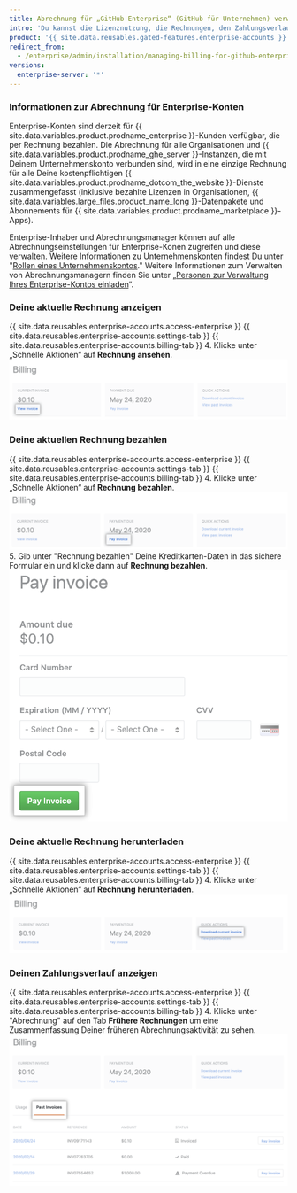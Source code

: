 ```yaml
---
title: Abrechnung für „GitHub Enterprise“ (GitHub für Unternehmen) verwalten
intro: 'Du kannst die Lizenznutzung, die Rechnungen, den Zahlungsverlauf und andere Abrechnungsinformationen für Dein Unternehmenskonto und Deine {{ site.data.variables.product.prodname_ghe_server }}-Instanzen einsehen.'
product: '{{ site.data.reusables.gated-features.enterprise-accounts }}'
redirect_from:
  - /enterprise/admin/installation/managing-billing-for-github-enterprise
versions:
  enterprise-server: '*'
---
```


### Informationen zur Abrechnung für Enterprise-Konten

Enterprise-Konten sind derzeit für {{ site.data.variables.product.prodname_enterprise }}-Kunden verfügbar, die per Rechnung bezahlen. Die Abrechnung für alle Organisationen und {{ site.data.variables.product.prodname_ghe_server }}-Instanzen, die mit Deinem Unternehmenskonto verbunden sind, wird in eine einzige Rechnung für alle Deine kostenpflichtigen {{ site.data.variables.product.prodname_dotcom_the_website }}-Dienste zusammengefasst (inklusive bezahlte Lizenzen in Organisationen, {{ site.data.variables.large_files.product_name_long }}-Datenpakete und Abonnements für {{ site.data.variables.product.prodname_marketplace }}-Apps).

Enterprise-Inhaber und Abrechnungsmanager können auf alle Abrechnungseinstellungen für Enterprise-Konen zugreifen und diese verwalten. Weitere Informationen zu Unternehmenskonten findest Du unter "[Rollen eines Unternehmenskontos](/github/setting-up-and-managing-your-enterprise-account/roles-for-an-enterprise-account)." Weitere Informationen zum Verwalten von Abrechnungsmanagern finden Sie unter „[Personen zur Verwaltung Ihres Enterprise-Kontos einladen](/github/setting-up-and-managing-your-enterprise-account/inviting-people-to-manage-your-enterprise-account)“.

### Deine aktuelle Rechnung anzeigen

{{ site.data.reusables.enterprise-accounts.access-enterprise }}
{{ site.data.reusables.enterprise-accounts.settings-tab }}
{{ site.data.reusables.enterprise-accounts.billing-tab }}
4. Klicke unter „Schnelle Aktionen“ auf **Rechnung ansehen**. ![Link zum Rechnung-Anzeigen](/assets/images/help/business-accounts/view-invoice-link.png)

### Deine aktuellen Rechnung bezahlen

{{ site.data.reusables.enterprise-accounts.access-enterprise }}
{{ site.data.reusables.enterprise-accounts.settings-tab }}
{{ site.data.reusables.enterprise-accounts.billing-tab }}
4. Klicke unter „Schnelle Aktionen“ auf **Rechnung bezahlen**. ![Link zum Rechnung-Bezahlen](/assets/images/help/business-accounts/pay-invoice-link.png)
5. Gib unter "Rechnung bezahlen" Deine Kreditkarten-Daten in das sichere Formular ein und klicke dann auf **Rechnung bezahlen**. ![Rechnung bestätigen und bezahlen](/assets/images/help/business-accounts/pay-invoice.png)

### Deine aktuelle Rechnung herunterladen

{{ site.data.reusables.enterprise-accounts.access-enterprise }}
{{ site.data.reusables.enterprise-accounts.settings-tab }}
{{ site.data.reusables.enterprise-accounts.billing-tab }}
4. Klicke unter „Schnelle Aktionen“ auf **Rechnung herunterladen**. ![Link zum herunterladen der aktuellen Rechnung](/assets/images/help/business-accounts/download-current-invoice.png)

### Deinen Zahlungsverlauf anzeigen

{{ site.data.reusables.enterprise-accounts.access-enterprise }}
{{ site.data.reusables.enterprise-accounts.settings-tab }}
{{ site.data.reusables.enterprise-accounts.billing-tab }}
4. Klicke unter "Abrechnung" auf den Tab **Frühere Rechnungen** um eine Zusammenfassung Deiner früheren Abrechnungsaktivität zu sehen. ![Tab zum Zahlungsverlauf-Anzeigen](/assets/images/help/business-accounts/view-payment-history.png)
